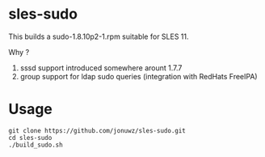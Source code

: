 sles-sudo
=======

This builds a sudo-1.8.10p2-1.rpm suitable for SLES 11.

Why ?

1. sssd support introduced somewhere arount 1.7.7
2. group support for ldap sudo queries (integration with RedHats FreeIPA)

Usage
=======

    git clone https://github.com/jonuwz/sles-sudo.git
    cd sles-sudo
    ./build_sudo.sh



